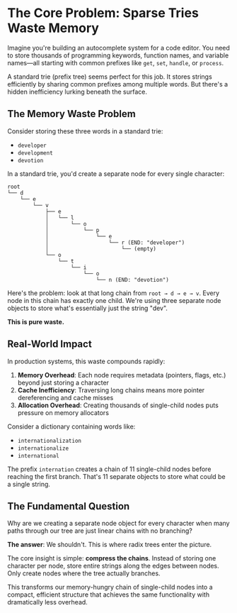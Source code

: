 # The Core Problem: Sparse Tries Waste Memory

Imagine you're building an autocomplete system for a code editor. You need to store thousands of programming keywords, function names, and variable names—all starting with common prefixes like `get`, `set`, `handle`, or `process`.

A standard trie (prefix tree) seems perfect for this job. It stores strings efficiently by sharing common prefixes among multiple words. But there's a hidden inefficiency lurking beneath the surface.

## The Memory Waste Problem

Consider storing these three words in a standard trie:
- `developer`
- `development` 
- `devotion`

In a standard trie, you'd create a separate node for every single character:

```
root
└── d
    └── e
        └── v
            ├── e
            │   └── l
            │       └── o
            │           └── p
            │               └── e
            │                   └── r (END: "developer")
            │                       └── (empty)
            └── o
                └── t
                    └── i
                        └── o
                            └── n (END: "devotion")
```

Here's the problem: look at that long chain from `root → d → e → v`. Every node in this chain has exactly one child. We're using three separate node objects to store what's essentially just the string "dev".

**This is pure waste.**

## Real-World Impact

In production systems, this waste compounds rapidly:

1. **Memory Overhead**: Each node requires metadata (pointers, flags, etc.) beyond just storing a character
2. **Cache Inefficiency**: Traversing long chains means more pointer dereferencing and cache misses
3. **Allocation Overhead**: Creating thousands of single-child nodes puts pressure on memory allocators

Consider a dictionary containing words like:
- `internationalization`
- `internationalize` 
- `international`

The prefix `internation` creates a chain of 11 single-child nodes before reaching the first branch. That's 11 separate objects to store what could be a single string.

## The Fundamental Question

Why are we creating a separate node object for every character when many paths through our tree are just linear chains with no branching?

**The answer**: We shouldn't. This is where radix trees enter the picture.

The core insight is simple: **compress the chains**. Instead of storing one character per node, store entire strings along the edges between nodes. Only create nodes where the tree actually branches.

This transforms our memory-hungry chain of single-child nodes into a compact, efficient structure that achieves the same functionality with dramatically less overhead.